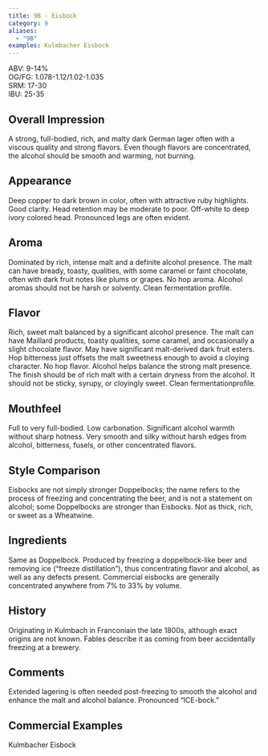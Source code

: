 ```yaml
---
title: 9B - Eisbock
category: 9
aliases: 
  - "9B"
examples: Kulmbacher Eisbock
---
```


ABV: 9-14%  
OG/FG: 1.078-1.12/1.02-1.035  
SRM: 17-30  
IBU: 25-35

## Overall Impression
A strong, full-bodied, rich, and malty dark German lager often with a viscous quality and strong flavors. Even though flavors are concentrated, the alcohol should be smooth and warming, not burning.

## Appearance
Deep copper to dark brown in color, often with attractive ruby highlights. Good clarity. Head retention may be moderate to poor. Off-white to deep ivory colored head. Pronounced legs are often evident.

## Aroma
Dominated by rich, intense malt and a definite alcohol presence. The malt can have bready, toasty, qualities, with some caramel or faint chocolate, often with dark fruit notes like plums or grapes. No hop aroma. Alcohol aromas should not be harsh or solventy. Clean fermentation profile.

## Flavor
Rich, sweet malt balanced by a significant alcohol presence. The malt can have Maillard products, toasty qualities, some caramel, and occasionally a slight chocolate flavor. May have significant malt-derived dark fruit esters. Hop bitterness just offsets the malt sweetness enough to avoid a cloying character. No hop flavor. Alcohol helps balance the strong malt presence. The finish should be of rich malt with a certain dryness from the alcohol. It should not be sticky, syrupy, or cloyingly sweet. Clean fermentationprofile.

## Mouthfeel
Full to very full-bodied. Low carbonation. Significant alcohol warmth without sharp hotness. Very smooth and silky without harsh edges from alcohol, bitterness, fusels, or other concentrated flavors.

## Style Comparison
Eisbocks are not simply stronger Doppelbocks; the name refers to the process of freezing and concentrating the beer, and is not a statement on alcohol; some Doppelbocks are stronger than Eisbocks. Not as thick, rich, or sweet as a Wheatwine.

## Ingredients
Same as Doppelbock. Produced by freezing a doppelbock-like beer and removing ice (“freeze distillation”), thus concentrating flavor and alcohol, as well as any defects present. Commercial eisbocks are generally concentrated anywhere from 7% to 33% by volume.

## History
Originating in Kulmbach in Franconiain the late 1800s, although exact origins are not known. Fables describe it as coming from beer accidentally freezing at a brewery.

## Comments
Extended lagering is often needed post-freezing to smooth the alcohol and enhance the malt and alcohol balance. Pronounced “ICE-bock.”

## Commercial Examples
Kulmbacher Eisbock